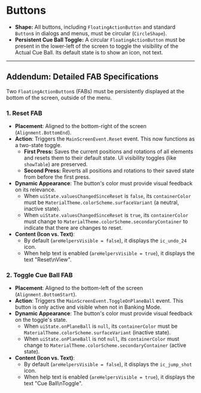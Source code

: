 # Buttons

* **Shape:** All buttons, including `FloatingActionButton` and standard `Button`s in dialogs and menus, must be circular (`CircleShape`).
* **Persistent Cue Ball Toggle:** A circular `FloatingActionButton` must be present in the lower-left of the screen to toggle the visibility of the Actual Cue Ball. Its default state is to show an icon, not text.

***
## Addendum: Detailed FAB Specifications

Two `FloatingActionButton`s (FABs) must be persistently displayed at the bottom of the screen, outside of the menu.

### 1. Reset FAB

* **Placement**: Aligned to the bottom-right of the screen (`Alignment.BottomEnd`).
* **Action**: Triggers the `MainScreenEvent.Reset` event. This now functions as a two-state toggle.
  * **First Press:** Saves the current positions and rotations of all elements and resets them to their default state. UI visibility toggles (like `showTable`) are preserved.
  * **Second Press:** Reverts all positions and rotations to their saved state from before the first press.
* **Dynamic Appearance**: The button's color must provide visual feedback on its relevance.
  * When `uiState.valuesChangedSinceReset` is `false`, its `containerColor` must be `MaterialTheme.colorScheme.surfaceVariant` (a neutral, inactive state).
  * When `uiState.valuesChangedSinceReset` is `true`, its `containerColor` must change to `MaterialTheme.colorScheme.secondaryContainer` to indicate that there are changes to reset.
* **Content (Icon vs. Text)**:
  * By default (`areHelpersVisible = false`), it displays the `ic_undo_24` icon.
  * When help text is enabled (`areHelpersVisible = true`), it displays the text "Reset\nView".

### 2. Toggle Cue Ball FAB

* **Placement**: Aligned to the bottom-left of the screen (`Alignment.BottomStart`).
* **Action**: Triggers the `MainScreenEvent.ToggleOnPlaneBall` event. This button is only active and visible when not in Banking Mode.
* **Dynamic Appearance**: The button's color must provide visual feedback on the toggle's state.
  * When `uiState.onPlaneBall` is `null`, its `containerColor` must be `MaterialTheme.colorScheme.surfaceVariant` (inactive state).
  * When `uiState.onPlaneBall` is not `null`, its `containerColor` must change to `MaterialTheme.colorScheme.secondaryContainer` (active state).
* **Content (Icon vs. Text)**:
  * By default (`areHelpersVisible = false`), it displays the `ic_jump_shot` icon.
  * When help text is enabled (`areHelpersVisible = true`), it displays the text "Cue Ball\nToggle".